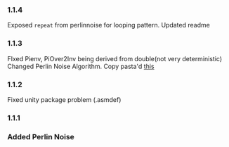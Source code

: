 ### 1.1.4

Exposed `repeat` from perlinnoise for looping pattern.
Updated readme

### 1.1.3

FIxed Pienv, PiOver2Inv being derived from double(not very deterministic)
Changed Perlin Noise Algorithm. Copy pasta'd [this](https://gist.github.com/Flafla2/1a0b9ebef678bbce3215)

### 1.1.2

Fixed unity package problem (.asmdef)

### 1.1.1

### Added Perlin Noise